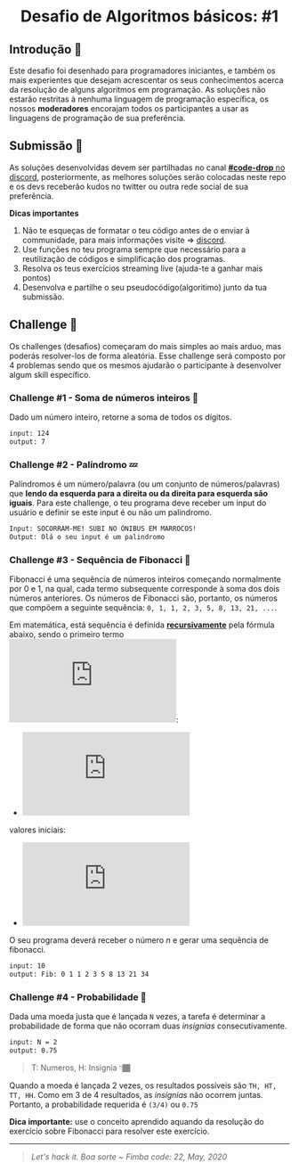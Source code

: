 <h1 align="center" style="color:">Desafio de Algoritmos básicos: #1 </h1>
  
## Introdução 📜

Este desafio foi desenhado para programadores iniciantes, e também os mais experientes que desejam acrescentar os seus conhecimentos acerca da resolução de alguns algoritmos em programação.  As soluções não estarão restritas à nenhuma linguagem de programação específica, os nossos **moderadores** encorajam todos os participantes a usar as linguagens de programação de sua preferência. 

## Submissão 🚀

As soluções desenvolvidas devem ser partilhadas no canal [**#code-drop** no discord](https://discord.gg/XDPbSUN), posteriormente, as melhores soluções serão colocadas neste repo e os devs receberão kudos no twitter ou outra rede social de sua preferência. 

**Dicas importantes**

1. Não te esqueças de formatar o teu código antes de o enviar à communidade, para mais informações visite => [discord](https://support.discord.com/hc/en-us/articles/210298617-Markdown-Text-101-Chat-Formatting-Bold-Italic-Underline).
2. Use funções no teu programa sempre que necessário para a reutilização de códigos e simplificação dos programas. 
3. Resolva os teus exercícios streaming live (ajuda-te a ganhar mais pontos)
4. Desenvolva e partilhe o seu pseudocódigo(algoritimo) junto da tua submissão.


## Challenge 🥋

Os challenges (desafios) começaram do mais simples ao mais arduo, mas poderás resolver-los de forma aleatória. Esse challenge será composto por 4 problemas sendo que os mesmos ajudarão o participante à desenvolver algum skill específico.

### Challenge #1 - Soma de números inteiros 🧊

Dado um número inteiro, retorne a soma de todos os dígitos.

```sh
input: 124 
output: 7
```

### Challenge #2 - Palíndromo 💤

Palíndromos é um número/palavra (ou um conjunto de números/palavras) que **lendo da esquerda para a direita ou da direita para esquerda são iguais**. Para este challenge, o teu programa deve receber um input do usuário e definir se este input é ou não um palindromo. 

```sh
Input: SOCORRAM-ME! SUBI NO ÔNIBUS EM MARROCOS!
Output: Olá o seu input é um palindromo
``` 

### Challenge #3 - Sequência de Fibonacci 🔢

Fibonacci é uma sequência de números inteiros começando normalmente por 0 e 1, na qual, cada termo subsequente corresponde à soma dos dois números anteriores. Os números de Fibonacci são, portanto, os números que compõem a seguinte sequência: `0, 1, 1, 2, 3, 5, 8, 13, 21, ...`.

Em matemática, está sequência é definida [**recursivamente**](https://pt.wikipedia.org/wiki/Recurs%C3%A3o) pela fórmula abaixo, sendo o primeiro termo ![first term](https://latex.codecogs.com/gif.latex?F_%7B1%7D%3D1):

- ![formula](https://latex.codecogs.com/gif.latex?F_%7Bn%7D%3DF_%7Bn-1%7D&plus;F_%7Bn-2%7D)

valores iniciais:
- ![initial value](https://latex.codecogs.com/gif.latex?F_%7B1%7D%3D%201%2C%20F_%7B2%7D%20%3D%202)

O seu programa deverá receber o número *n* e gerar uma sequência de fibonacci.

```sh
input: 10
output: Fib: 0 1 1 2 3 5 8 13 21 34
```

### Challenge #4 - Probabilidade 🎲

Dada uma moeda justa que é lançada `N` vezes, a tarefa é determinar a probabilidade de forma que não ocorram duas *insígnias* consecutivamente.

```sh
input: N = 2
output: 0.75
```
> T: Numeros, H: Insígnia 👇🏾

Quando a moeda é lançada 2 vezes, os resultados possíveis são `TH, HT, TT, HH`. Como em 3 de 4 resultados, as *insígnias* não ocorrem juntas. Portanto, a probabilidade requerida é `(3/4)` ou `0.75`

**Dica importante:** use o conceito aprendido aquando da resolução do exercício sobre Fibonacci para resolver este exercício.

<hr/>

> *Let's hack it. Boa sorte ~ Fimba code: 22, May, 2020*
